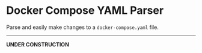 # Docker Compose YAML Parser

Parse and easily make changes to a `docker-compose.yaml` file.

---

**UNDER CONSTRUCTION**